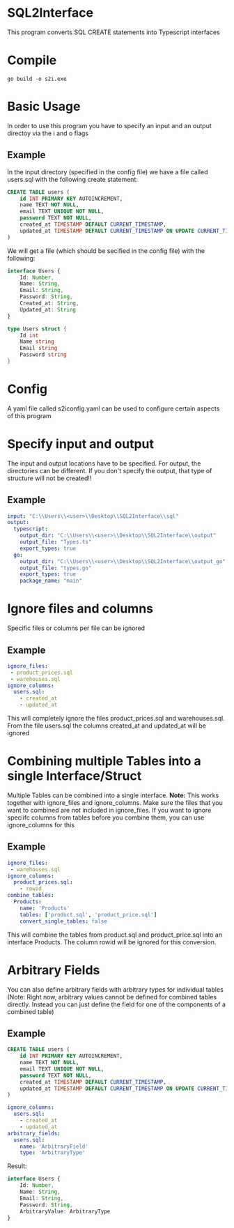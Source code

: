 # SQL2Interface
This program converts SQL CREATE statements into Typescript interfaces

# Compile
```
go build -o s2i.exe
```


# Basic Usage
In order to use this program you have to specify an input and an output directoy via the i and o flags

## Example

In the input directory (specified in the config file) we have a file called users.sql with the following create statement:
```sql
CREATE TABLE users (
    id INT PRIMARY KEY AUTOINCREMENT,
    name TEXT NOT NULL,
    email TEXT UNIQUE NOT NULL,
    password TEXT NOT NULL,
    created_at TIMESTAMP DEFAULT CURRENT_TIMESTAMP,
    updated_at TIMESTAMP DEFAULT CURRENT_TIMESTAMP ON UPDATE CURRENT_TIMESTAMP
)
```

We will get a file (which should be secified in the config file) with the following:
```ts
interface Users {
	Id: Number, 
	Name: String, 
	Email: String, 
	Password: String, 
	Created_at: String, 
	Updated_at: String
}
```

```go
type Users struct {
	Id int
	Name string
	Email string
	Password string
}
```

# Config 
A yaml file called s2iconfig.yaml can be used to configure certain aspects of this program

# Specify input and output
The input and output locations have to be specified. For output, the directories can be different.
If you don't specify the output, that type of structure will not be created!!

## Example
```yaml
input: "C:\\Users\\<user>\\Desktop\\SQL2Interface\\sql"
output:
  typescript: 
    output_dir: "C:\\Users\\<user>\\Desktop\\SQL2Interface\\output"
    output_file: "Types.ts"
    export_types: true
  go: 
    output_dir: "C:\\Users\\<user>\\Desktop\\SQL2Interface\\output_go"
    output_file: "types.go"
    export_types: true
    package_name: "main"
```

# Ignore files and columns
Specific files or columns per file can be ignored

## Example

```yaml
ignore_files:
 - product_prices.sql
 - warehouses.sql
ignore_columns:
  users.sql:
    - created_at
    - updated_at
```

This will completely ignore the files product_prices.sql and warehouses.sql. From the file users.sql the columns created_at and updated_at will be ignored

# Combining multiple Tables into a single Interface/Struct
Multiple Tables can be combined into a single interface.
<b>Note:</b> This works together with ignore_files and ignore_columns.
Make sure the files that you want to combined are not included in ignore_files.
If you want to ignore speciifc columns from tables before you combine them, you can use ignore_columns for this

## Example

```yaml
ignore_files:
 - warehouses.sql
ignore_columns:
  product_prices.sql:
    - rowid
combine_tables:
  Products:
    name: 'Products'
    tables: ['product.sql', 'product_price.sql']
    convert_single_tables: false
```

This will combine the tables from product.sql and product_price.sql into an interface Products.
The column rowid will be ignored for this conversion.


# Arbitrary Fields
You can also define arbitrary fields with arbitrary types for individual tables
(Note: Right now, arbitrary values cannot be defined for combined tables directly. Instead you can just define the field for one of the components of a combined table)

## Example

```sql
CREATE TABLE users (
    id INT PRIMARY KEY AUTOINCREMENT,
    name TEXT NOT NULL,
    email TEXT UNIQUE NOT NULL,
    password TEXT NOT NULL,
    created_at TIMESTAMP DEFAULT CURRENT_TIMESTAMP,
    updated_at TIMESTAMP DEFAULT CURRENT_TIMESTAMP ON UPDATE CURRENT_TIMESTAMP
)
```

```yaml
ignore_columns:
  users.sql:
    - created_at
    - updated_at
arbitrary_fields:
  users.sql:
    name: 'ArbitraryField'
    type: 'ArbitraryType'
```

Result:
```ts
interface Users {
	Id: Number, 
	Name: String, 
	Email: String, 
	Password: String, 
	ArbitraryValue: ArbitraryType
}
```